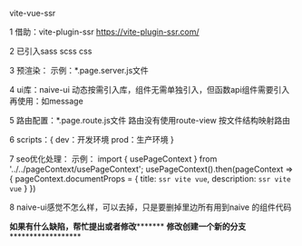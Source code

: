 vite-vue-ssr

1 借助：vite-plugin-ssr
  https://vite-plugin-ssr.com/

2 已引入sass scss css

3 预渲染：
  示例：*.page.server.js文件

4 ui库：naive-ui
  动态按需引入库，组件无需单独引入，但函数api组件需要引入再使用：如message

5 路由配置：*.page.route.js文件
  路由没有使用route-view
  按文件结构映射路由

6 scripts：{
    dev：开发环境
    prod：生产环境
  }

7 seo优化处理：
  示例：
  import { usePageContext } from '../../pageContext/usePageContext';
  usePageContext().then(pageContext => {
    pageContext.documentProps = {
      title: `ssr vite vue`,
      description: `ssr vite vue`
    }
  })
  
 8 naive-ui感觉不怎么样，可以去掉，只是要删掉里边所有用到naive 的组件代码

****如果有什么缺陷，帮忙提出或者修改***********
****修改创建一个新的分支**********************
